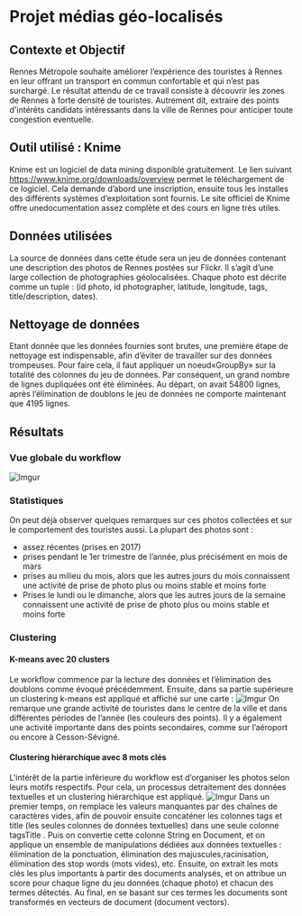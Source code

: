 # Projet médias géo-localisés
## Contexte et Objectif
Rennes Métropole souhaite améliorer l’expérience des touristes à Rennes en leur offrant un transport en commun confortable et qui n’est pas surchargé. Le résultat attendu de ce travail consiste à découvrir les zones de Rennes à forte densité de touristes. Autrement dit, extraire des points d'intérêts candidats intéressants dans la ville de Rennes pour anticiper toute congestion eventuelle.

## Outil utilisé : Knime
Knime est un logiciel de ​data mining disponible gratuitement. Le lien suivant https://www.knime.org/downloads/overview permet le téléchargement de ce logiciel. Cela demande d’abord une inscription, ensuite tous les installes des différents systèmes d’exploitation sont fournis. Le site officiel de Knime offre une ​documentation assez complète et des ​cours en ligne​ très utiles.

## Données utilisées
La source de données dans cette étude sera un jeu de données contenant une description des photos de Rennes postées sur Flickr. Il s’agit d’une large collection de photographies géolocalisées. Chaque photo est décrite comme un tuple : ​(id photo, id photographer, latitude, longitude, tags, title/description, dates)​.

## Nettoyage de données
Etant donnée que les données fournies sont brutes, une première étape de nettoyage est indispensable, afin d’éviter de travailler sur des données trompeuses. Pour faire cela, il faut appliquer un noeud ​«GroupBy» ​sur la totalité des colonnes du jeu de données. Par conséquent, un grand nombre de lignes dupliquées ont été éliminées. Au départ, on avait 54800 lignes, après l’élimination de doublons le jeu de données ne comporte maintenant que 4195 lignes.

## Résultats
### Vue globale du workflow
![Imgur](https://i.imgur.com/pf1ZoD8.png)
### Statistiques
On peut déjà observer quelques remarques sur ces photos collectées et sur le comportement des touristes aussi. La plupart des photos sont :
- assez récentes (prises en 2017)
- prises pendant le 1er trimestre de l’année, plus précisément en mois de mars
- prises au milieu du mois, alors que les autres jours du mois connaissent une activité de prise de photo plus ou moins stable et moins forte
- Prises le lundi ou le dimanche, alors que les autres jours de la semaine connaissent une activité de prise de photo plus ou moins stable et moins forte
### Clustering

#### K-means avec 20 clusters
Le workflow commence par la lecture des données et l’élimination des doublons comme évoqué précédemment. Ensuite, dans sa partie supérieure un ​clustering​ k-means​ est appliqué et affiché sur une carte :
![Imgur](https://i.imgur.com/6AwnoZS.png)
On remarque une grande activité de touristes dans le centre de la ville et dans différentes périodes de l’année (les couleurs des points). Il y a également une activité importante dans des points secondaires, comme sur l’aéroport ou encore à Cesson-Sévigné.

#### Clustering hiérarchique avec 8 mots clés
L'intérêt de la partie inférieure du workflow est d’organiser les photos selon leurs motifs respectifs. Pour cela, un processus de​traitement des données textuelles​ et un ​clustering hiérarchique​ est appliqué.
![Imgur](https://i.imgur.com/y1KEi5L.png)
Dans un premier temps, on remplace les valeurs manquantes par des chaînes de caractères vides, afin de pouvoir ensuite concaténer les colonnes ​tags et ​title​ (les seules colonnes de données textuelles) dans une seule colonne ​tagsTitle​ . Puis on convertie cette colonne String en Document, et on applique un ensemble de manipulations dédiées aux données textuelles : élimination de la ponctuation, élimination des majuscules, ​racinisation​, élimination des ​stop words (mots vides), etc. Ensuite, on extrait les mots clés les plus importants à partir des documents analysés, et on attribue un score pour chaque ligne du jeu données (chaque photo) et chacun des termes détectés. Au final, en se basant sur ces termes les documents sont transformés en vecteurs de document (​document vectors​).
